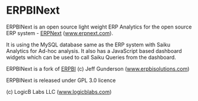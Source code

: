 ERPBINext
=========


ERPBINext is an open source light weight ERP Analytics for the open source ERP system - <a href="https://github.com/frappe/erpnext">ERPNext</a> (www.erpnext.com).

It is using the MySQL database same as the ERP system with Saiku Analytics for Ad-hoc analysis. It also has a JavaScript based dashboard widgets which can be used to call Saiku Queries from the dashboard.

ERPBINext is a fork of <a href="https://github.com/jgunderson/erpbi">ERPBI</a> (c) Jeff Gunderson (www.erpbisolutions.com)

ERPBINext is released under GPL 3.0 licence

(c) LogicB Labs LLC (www.logicblabs.com)
